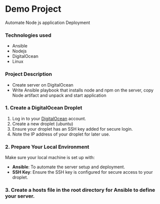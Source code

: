 # Demo Project
  Automate Node js application Deployment

### Technologies used
  - Ansible
  - Nodejs
  - DigitalOcean
  - Linux

### Project Description
- Create server on DigitalOcean
- Write Ansible playbook that installs node and npm on the server, copy Node artifact and unpack and start application
  
### 1. Create a DigitalOcean Droplet

1. Log in to your [DigitalOcean](https://www.digitalocean.com) account.
2. Create a new droplet (ubuntu) 
3. Ensure your droplet has an SSH key added for secure login.
4. Note the IP address of your droplet for later use.

### 2. Prepare Your Local Environment

Make sure your local machine is set up with:

- **Ansible**: To automate the server setup and deployment.
- **SSH Key**: Ensure the SSH key is configured for secure access to your droplet.

### 3. Create a hosts file in the root directory for Ansible to define your server.


